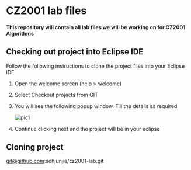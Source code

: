 # CZ2001 lab files

#### This repository will contain all lab files we will be working on for CZ2001 Algorithms

## Checking out project into Eclipse IDE
Follow the following instructions to clone the project files into your Eclipse IDE

1. Open the welcome screen (help > welcome)
2. Select Checkout projects from GIT
3. You will see the following popup window. Fill the details as required

   ![pic1](https://cloud.githubusercontent.com/assets/19767716/18589122/d7512380-7c5b-11e6-8f73-1be68094cb79.png)

4. Continue clicking next and the project will be in your eclipse


## Cloning project

   git@github.com:sohjunjie/cz2001-lab.git
